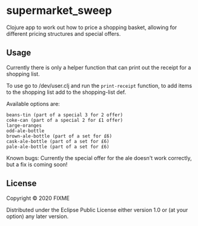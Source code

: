 # supermarket_sweep

Clojure app to work out how to price a shopping basket, allowing for different pricing structures and special offers.

## Usage

Currently there is only a helper function that can print out the receipt for a shopping list.

To use go to /dev/user.clj and run the `print-receipt` function, to add items to the shopping list add to the shopping-list def.

Available options are:

```onion (add :weight and value to represent the waight in kg e.g. :weight 2.457)
beans-tin (part of a special 3 for 2 offer)
coke-can (part of a special 2 for £1 offer)
large-oranges
odd-ale-bottle
brown-ale-bottle (part of a set for £6)
cask-ale-bottle (part of a set for £6)
pale-ale-bottle (part of a set for £6)
```

Known bugs: Currently the special offer for the ale doesn't work correctly, but a fix is coming soon!

## License

Copyright © 2020 FIXME

Distributed under the Eclipse Public License either version 1.0 or (at
your option) any later version.
